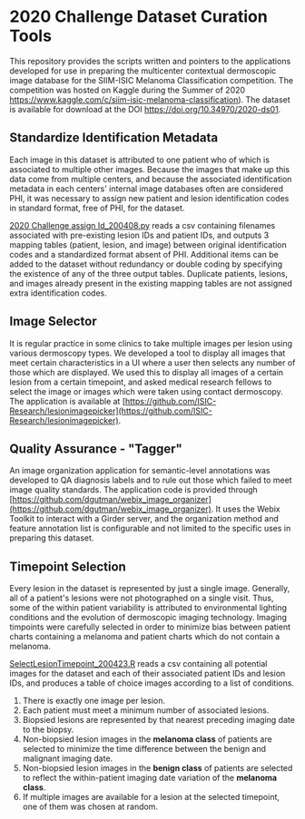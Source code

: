 # 2020 Challenge Dataset Curation Tools

This repository provides the scripts written and pointers to the applications developed for use in preparing the multicenter contextual dermoscopic image database for the SIIM-ISIC Melanoma Classification competition. The competition was hosted on Kaggle during the Summer of 2020 https://www.kaggle.com/c/siim-isic-melanoma-classification). The dataset is available for download at the DOI https://doi.org/10.34970/2020-ds01.

## Standardize Identification Metadata

Each image in this dataset is attributed to one patient who of which is associated to multiple other images. Because the images that make up this data come from multiple centers, and because the associated identification metadata in each centers' internal image databases often are considered PHI, it was necessary to assign new patient and lesion identification codes in standard format, free of PHI, for the dataset.

[2020 Challenge assign Id_200408.py](https://github.com/ISIC-Research/2020-Challenge-Curation/blob/master/2020%20Challenge%20assign%20Id_200408.py) reads a csv containing filenames associated with pre-existing lesion IDs and patient IDs, and outputs 3 mapping tables (patient, lesion, and image) between original identification codes and a standardized format absent of PHI. Additional items can be added to the dataset without redundancy or double coding by specifying the existence of any of the three output tables. Duplicate patients, lesions, and images already present in the existing mapping tables are not assigned extra identification codes.

## Image Selector

It is regular practice in some clinics to take multiple images per lesion using various dermoscopy types. We developed a tool to display all images that meet certain characteristics in a UI where a user then selects any number of those which are displayed. We used this to display all images of a certain lesion from a certain timepoint, and asked medical research fellows to select the image or images which were taken using contact dermoscopy. The application is available at [https://github.com/ISIC-Research/lesionimagepicker](https://github.com/ISIC-Research/lesionimagepicker).

## Quality Assurance - "Tagger"

An image organization application for semantic-level annotations was developed to QA diagnosis labels and to rule out those which failed to meet image quality standards. The application code is provided through [https://github.com/dgutman/webix_image_organizer](https://github.com/dgutman/webix_image_organizer). It uses the Webix Toolkit to interact with a Girder server, and the organization method and feature annotation list is configurable and not limited to the specific uses in preparing this dataset. 

## Timepoint Selection

Every lesion in the dataset is represented by just a single image. Generally, all of a patient's lesions were not photographed on a single visit. Thus, some of the within patient variability is attributed to environmental lighting conditions and the evolution of dermoscopic imaging technology. Imaging timpoints were carefully selected in order to minimize bias between patient charts containing a melanoma and patient charts which do not contain a melanoma.

[SelectLesionTimepoint_200423.R](https://github.com/ISIC-Research/2020-Challenge-Curation/blob/master/SelectLesionTimepoint_200423.R) reads a csv containing all potential images for the dataset and each of their associated patient IDs and lesion IDs, and produces a table of choice images according to a list of conditions.
1. There is exactly one image per lesion.
2. Each patient must meet a minimum number of associated lesions.
3. Biopsied lesions are represented by that nearest preceding imaging date to the biopsy.
4. Non-biopsied lesion images in the **melanoma class** of patients are selected to minimize the time difference between the benign and malignant imaging date.
5. Non-biopsied lesion images in the **benign class** of patients are selected to reflect the within-patient imaging date variation of the **melanoma class**.
6. If multiple images are available for a lesion at the selected timepoint, one of them was chosen at random.

